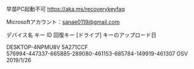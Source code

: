 早苗PC起動不可 https://aka.ms/recoverykeyfaq

Microsoftアカウント：sanae0119@gmail.com

デバイス名 キー ID 回復キー [ドライブ] キーのアップロード日

DESKTOP-4NPMU8V 5A271CCF  
576994-447337-665885-289080-461153-685784-149919-461307 OSV  
2019/1/26